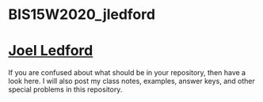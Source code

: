 # BIS15W2020_jledford
# [Joel Ledford](mailto:jmledford@ucdavis.edu)  

If you are confused about what should be in your repository, then have a look here. I will also post my class notes, examples, answer keys, and other special problems in this repository.  
